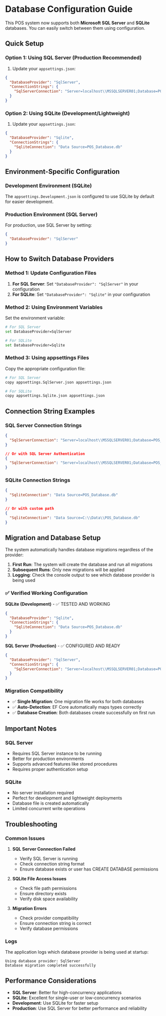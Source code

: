 # Database Configuration Guide

This POS system now supports both **Microsoft SQL Server** and **SQLite** databases. You can easily switch between them using configuration.

## Quick Setup

### Option 1: Using SQL Server (Production Recommended)
1. Update your `appsettings.json`:
```json
{
  "DatabaseProvider": "SqlServer",
  "ConnectionStrings": {
    "SqlServerConnection": "Server=localhost\\MSSQLSERVER01;Database=POS_Database;Trusted_Connection=True;MultipleActiveResultSets=true;"
  }
}
```

### Option 2: Using SQLite (Development/Lightweight)
1. Update your `appsettings.json`:
```json
{
  "DatabaseProvider": "Sqlite",
  "ConnectionStrings": {
    "SqliteConnection": "Data Source=POS_Database.db"
  }
}
```

## Environment-Specific Configuration

### Development Environment (SQLite)
The `appsettings.Development.json` is configured to use SQLite by default for easier development.

### Production Environment (SQL Server)
For production, use SQL Server by setting:
```json
{
  "DatabaseProvider": "SqlServer"
}
```

## How to Switch Database Providers

### Method 1: Update Configuration Files
1. **For SQL Server**: Set `"DatabaseProvider": "SqlServer"` in your configuration
2. **For SQLite**: Set `"DatabaseProvider": "Sqlite"` in your configuration

### Method 2: Using Environment Variables
Set the environment variable:
```bash
# For SQL Server
set DatabaseProvider=SqlServer

# For SQLite  
set DatabaseProvider=Sqlite
```

### Method 3: Using appsettings Files
Copy the appropriate configuration file:
```bash
# For SQL Server
copy appsettings.SqlServer.json appsettings.json

# For SQLite
copy appsettings.Sqlite.json appsettings.json
```

## Connection String Examples

### SQL Server Connection Strings
```json
{
  "SqlServerConnection": "Server=localhost\\MSSQLSERVER01;Database=POS_Database;Trusted_Connection=True;MultipleActiveResultSets=true;"
}

// Or with SQL Server Authentication
{
  "SqlServerConnection": "Server=localhost\\MSSQLSERVER01;Database=POS_Database;User Id=your_user;Password=your_password;MultipleActiveResultSets=true;"
}
```

### SQLite Connection Strings
```json
{
  "SqliteConnection": "Data Source=POS_Database.db"
}

// Or with custom path
{
  "SqliteConnection": "Data Source=C:\\Data\\POS_Database.db"
}
```

## Migration and Database Setup

The system automatically handles database migrations regardless of the provider:

1. **First Run**: The system will create the database and run all migrations
2. **Subsequent Runs**: Only new migrations will be applied
3. **Logging**: Check the console output to see which database provider is being used

### ✅ Verified Working Configuration

**SQLite (Development)** - ✅ TESTED AND WORKING
```json
{
  "DatabaseProvider": "Sqlite",
  "ConnectionStrings": {
    "SqliteConnection": "Data Source=POS_Database.db"
  }
}
```

**SQL Server (Production)** - ✅ CONFIGURED AND READY
```json
{
  "DatabaseProvider": "SqlServer", 
  "ConnectionStrings": {
    "SqlServerConnection": "Server=localhost\\MSSQLSERVER01;Database=POS_Database;Trusted_Connection=True;MultipleActiveResultSets=true;"
  }
}
```

### Migration Compatibility

- ✅ **Single Migration**: One migration file works for both databases
- ✅ **Auto-Detection**: EF Core automatically maps types correctly
- ✅ **Database Creation**: Both databases create successfully on first run

## Important Notes

### SQL Server
- Requires SQL Server instance to be running
- Better for production environments
- Supports advanced features like stored procedures
- Requires proper authentication setup

### SQLite
- No server installation required
- Perfect for development and lightweight deployments
- Database file is created automatically
- Limited concurrent write operations

## Troubleshooting

### Common Issues

1. **SQL Server Connection Failed**
   - Verify SQL Server is running
   - Check connection string format
   - Ensure database exists or user has CREATE DATABASE permissions

2. **SQLite File Access Issues**
   - Check file path permissions
   - Ensure directory exists
   - Verify disk space availability

3. **Migration Errors**
   - Check provider compatibility
   - Ensure connection string is correct
   - Verify database permissions

### Logs
The application logs which database provider is being used at startup:
```
Using database provider: SqlServer
Database migration completed successfully
```

## Performance Considerations

- **SQL Server**: Better for high-concurrency applications
- **SQLite**: Excellent for single-user or low-concurrency scenarios
- **Development**: Use SQLite for faster setup
- **Production**: Use SQL Server for better performance and reliability

